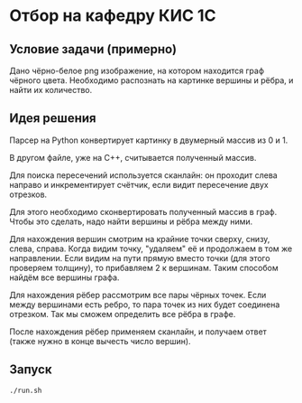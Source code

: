 # Отбор на кафедру КИС 1С

## Условие задачи (примерно)

Дано чёрно-белое png изображение, на котором находится граф чёрного цвета. Необходимо распознать на картинке вершины и рёбра, и найти их количество.

## Идея решения

Парсер на Python конвертирует картинку в двумерный массив из 0 и 1.

В другом файле, уже на C++, считывается полученный массив.

Для поиска пересечений используется сканлайн: 
он проходит слева направо и инкрементирует счётчик, если видит пересечение двух отрезков.

Для этого необходимо сконвертировать полученный массив в граф.
Чтобы это сделать, надо найти вершины и рёбра между ними.

Для нахождения вершин смотрим на крайние точки сверху, снизу, слева, справа.
Когда видим точку, "удаляем" её и продолжаем в том же направлении.
Если видим на пути прямую вместо точки (для этого проверяем толщину), то прибавляем 2 к вершинам.
Таким способом найдём все вершины графа. 

Для нахождения рёбер рассмотрим все пары чёрных точек. 
Если между вершинами есть ребро, то пара точек из них будет соединена отрезком.
Так мы сможем определить все рёбра в графе.

После нахождения рёбер применяем сканлайн, и получаем ответ (также нужно в конце вычесть число вершин).

## Запуск

`./run.sh`
